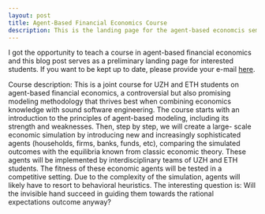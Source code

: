 ```yaml
---
layout: post
title: Agent-Based Financial Economics Course
description: This is the landing page for the agent-based economcis seminar.
---
```

I got the opportunity to teach a course in agent-based financial economics and this blog post serves as a preliminary landing page for interested students. If you want to be kept up to date, please provide your e-mail  <a href="https://docs.google.com/forms/d/e/1FAIpQLSeiGhMu3cJki9tMcvfgLiaMuUF3KfXLavxgQEIYgUksNL4g4g/viewform">here</a>.

Course description: This is a joint course for UZH and ETH students on agent-based financial economics, a controversial but also promising modeling methodology that thrives best when combining economics knowledge with sound software engineering.
The course starts with an introduction to the principles of agent-based modeling, including its strength and weaknesses. Then, step by step, we will create a large- scale economic simulation by introducing new and increasingly sophisticated agents (households, firms, banks, funds, etc), comparing the simulated outcomes with the equilibria known from classic economic theory. These agents will be implemented by interdisciplinary teams of UZH and ETH students. The fitness of these economic agents will be tested in a competitive setting. Due to the complexity of the simulation, agents will likely have to resort to behavioral heuristics. The interesting question is: Will the invisible hand succeed in guiding them towards the rational expectations outcome anyway?
